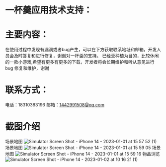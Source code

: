 # 一杯羹应用技术支持：
# 主要内容：
在使用过程中发现有漏洞或者bug产生，可以在下方获取联系地址和邮箱，开发人员会及时答复和进行修复，谢谢对一杯羹的支持。
已经营种植为目的，比较休闲的一款小游戏,希望有更多有更多的下载，开发者将会长期维护和听从意见进行bug 修复和维护，谢谢
# 联系方式：
电话：18310383196
邮箱：1442991508@qq.com
# 截图介绍
场景地图
![Simulator Screen Shot - iPhone 14 - 2023-01-01 at 15 57 52 (1)](https://user-images.githubusercontent.com/40594995/210191194-e498e579-2b03-41f3-9afb-d050dede17ae.png)
场景地图
![Simulator Screen Shot - iPhone 14 - 2023-01-01 at 15 59 05](https://user-images.githubusercontent.com/40594995/210191230-2d2bf8c8-c290-4e43-b5b6-a0d391a66f68.png)
场景地图
![Simulator Screen Shot - iPhone 14 - 2023-01-01 at 15 59 16](https://user-images.githubusercontent.com/40594995/210191239-92650df8-a6f5-42c6-b054-4d8f048301ff.png)
物品浏览
![Simulator Screen Shot - iPhone 14 - 2023-01-02 at 10 16 21 (1)](https://user-images.githubusercontent.com/40594995/210191240-a459642d-7636-4b41-ace5-c1b3f7c81d36.png)
